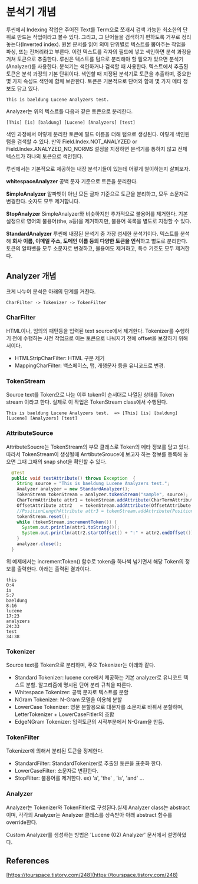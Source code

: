 # 분석기 개념

루씬에서 Indexing 작업은 주어진 Text를 Term으로 쪼개서 검색 가능한 최소한의 단위로 만드는 작업이라고 볼수 있다. 그리고, 그 단어들을 검색하기 편하도록 거꾸로 정리 놓는다(Inverted index). 원본 문서를 읽어 의미 단위별로 텍스트를 뽑아주는 작업을 파싱, 또는 전처리라고 부른다. 이런 텍스트를 각자의 필드에 넣고 색인하면 분석 과정을 거쳐 토큰으로 추출한다. 루씬은 텍스트를 텀으로 분리해야 할 필요가 있으면 분석기(Analyzer)를 사용한다. 분석기는 색인하거나 검색할 때 사용한다. 텍스트에서 추출된 토큰은 분석 과정의 기본 단위이다. 색인할 때 지정된 분석기로 토큰을 추출하며, 중요한 몇 가지 속성도 색인에 함께 보관한다. 토큰은 기본적으로 단어와 함께 몇 가지 메타 정보도 담고 있다.

```
This is baeldung Lucene Analyzers test.
```

Analyzer는 위의 텍스르틀 다음과 같은 토큰으로 분리한다.

```
[This] [is] [baldung] [Lucene] [Analyzers] [test]
```

색인 과정에서 이렇게 분리한 토큰에 필드 이름을 더해 텀으로 생성된다. 이렇게 색인된 텀을 검색할 수 있다. 만약 Field.Index.NOT_ANALYZED or Field.Index.ANALYZED_NO_NORMS 설정을 지정하면 분석기를 통하지 않고 전체 텍스트가 하나의 토큰으로 색인된다.

루씬에서는 기본적으로 제공하는 내장 분석기들이 있는데 어떻게 철이하는지 살펴보자.

**whitespaceAnalyzer** 공백 문자 기준으로 토큰을 분리한다.

**SimpleAnalyzer** 알파벳이 아닌 모든 글자 기준으로 토큰을 분리하고, 모두 소문자로 변경한다. 숫자도 모두 제거합니다.

**StopAnalyzer** SimpleAnalyzer와 비슷하지만 추가적으로 불용어를 제거한다. 기본 설정으로 영어의 불용어(the, a등)을 제거하지만, 불용어 목록을 별도로 지정할 수 있다.

**StandardAnalyzer** 루씬에 내장된 분석기 중 가장 섬세한 분석기이다. 텍스트를 분석해 **회사 이름, 이메일 주소, 도메인 이름 등의 다양한 토큰을 인식**하고 별도로 분리한다. 토큰의 알파벳을 모두 소문자로 변경하고, 불용어도 제거하고, 특수 기호도 모두 제거한다.

## Analyzer 개념

크게 나누어 분석은 아래의 단계를 거친다.

```
CharFilter -> Tokenizer -> TokenFilter
```

### CharFilter

HTML이나, 임의의 패턴등을 입력된 text source에서 제거한다. Tokenizer를 수행하기 전에 수행하는 사전 작업으로 이는 토큰으로 나눠지기 전에 offset을 보장하기 위해서이다.

* HTMLStripCharFilter: HTML 구문 제거
* MappingCharFilter: 백스페이스, 탭, 개행문자 등을 유니코드로 변경.

### TokenStream

Source text를 Token으로 나눈 이후 token이 순서대로 나열된 상태를 Token stream 이라고 한다. 실제로 이 작업은 TokenStream class에서 수행된다.

```
This is baeldung Lucene Analyzers test.  => [This] [is] [baldung] [Lucene] [Analyzers] [test]
```

### AttributeSource

AttributeSoucre는 TokenStream의 부모 클래스로 Token의 메타 정보를 담고 있다. 따라서 TokenStream이 생성될때 ArrtibuteSrouce에 보고자 하는 정보를 등록해 놓으면 그때 그때의 snap shot을 확인할 수 있다.

```java
  @Test 
  public void testAttribute() throws Exception  {
    String source = "This is baeldung Lucene Analyzers test.";
    Analyzer analyzer = new StandardAnalyzer();
    TokenStream tokenStream = analyzer.tokenStream("sample", source);
    CharTermAttribute attr1 = tokenStream.addAttribute(CharTermAttribute.class);
    OffsetAttribute attr2   = tokenStream.addAttribute(OffsetAttribute.class);
    //PositionLengthAttribute attr3 = tokenStream.addAttribute(PositionLengthAttribute.class);
    tokenStream.reset();
    while (tokenStream.incrementToken()) {
      System.out.println(attr1.toString());
      System.out.println(attr2.startOffset() + ":" + attr2.endOffset());
    }
    analyzer.close();
  }
```

위 예제에서는 incrementToken() 함수로 token을 하나씩 넘기면서 해당 Token의 정보를 출력한다. 아래는 출력된 결과이다.

```
this
0:4
is
5:7
baeldung
8:16
lucene
17:23
analyzers
24:33
test
34:38
```

### Tokenizer

Source text를 Token으로 분리하며, 주요 Tokenizer는 아래와 같다.

* Standard Tokenizer: lucene core에서 제공하는 기본 analyzer로 유니코드 텍스트 분할.  알고리즘에 명시된 단어 분리 규칙을 따른다.
* Whitespace Tokenizer: 공백 문자로 텍스트를 분할
* NGram Tokenizer: N-Gram 모델을 이용해 분할
* LowerCase Tokenizer: 영문 분할용으로 대문자를 소문자로 바꿔서 분할하며, LetterTokenizer + LowerCaseFitler의 조합
* EdgeNGram Tokenizer: 입력토큰의 시작부분에서 N-Gram을 만듬.

### TokenFilter

Tokenizer에 의해서 분리된 토큰을 정제한다.

* StandardFilter: StandardTokenizer로 추출된 토큰을 표준화 한다. 
* LowerCaseFilter: 소문자로 변환한다.
* StopFilter: 불용어를 제거한다. ex) 'a', 'the' , 'is', 'and' ...

### Analyzer

Analyzer는 Tokenizer와 TokenFitler로 구성된다.실제 Analyzer class는 abstract이며, 각각의 Analyzer는 Analyzer 클래스를 상속받아 아래 abstract 함수를 override한다.

Custom Analyzer를 생성하는 방법은 'Lucene (02) Analyzer' 문서에서 설명하였다.

## References

[https://tourspace.tistory.com/248](https://tourspace.tistory.com/248)
